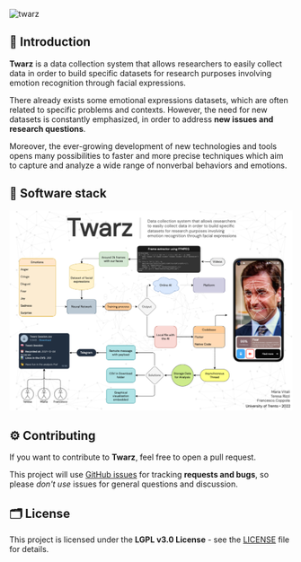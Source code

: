 ![twarz](https://socialify.git.ci/Azzeccagarbugli/twarz/image?description=1&font=Bitter&issues=1&logo=https%3A%2F%2Fgithub.com%2FAzzeccagarbugli%2Ftwarz%2Fblob%2Fmain%2Fassets%2Flogo.png%3Fraw%3Dtrue&name=1&owner=1&pattern=Circuit%20Board&stargazers=1&theme=Dark)
## 👋 Introduction
**Twarz** is a data collection system that allows researchers to easily collect data in order to
build specific datasets for research purposes involving emotion recognition through
facial expressions.

There already exists some emotional expressions datasets, which are often related to specific problems and contexts. However, the need for new datasets is constantly emphasized, in order to address **new issues and research questions**. 

Moreover, the ever-growing development of new technologies and tools opens many possibilities to faster and more precise techniques which aim to capture and analyze a wide range of
nonverbal behaviors and emotions.
## 🤖 Software stack

![Stack](materials/stack.png)
## ⚙️ Contributing

If you want to contribute to **Twarz**, feel free to open a pull request.

This project will use [GitHub issues](https://github.com/Azzeccagarbugli/twarz/issues) for tracking **requests and bugs**, so please *don't use* issues for general questions and discussion.


## 🗂 License

This project is licensed under the **LGPL v3.0 License** - see the [LICENSE](LICENSE) file for details.
